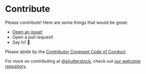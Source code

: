 # Contribute

Please contribute! Here are some things that would be great:
- [Open an issue!](https://github.com/shutterstock/bigstock-ruby-client/issues/new)
- Open a pull request!
- Say hi! :wave:

Please abide by the [Contributor Covenant Code of Conduct](CODE_OF_CONDUCT.md).

For more on contributing at [@shutterstock](https://github.com/shutterstock), check out [our welcome repository](https://github.com/shutterstock/welcome).

